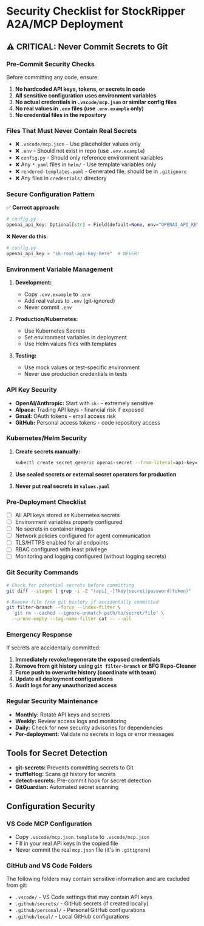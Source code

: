 # Security Checklist for StockRipper A2A/MCP Deployment

## ⚠️ CRITICAL: Never Commit Secrets to Git

### Pre-Commit Security Checks

Before committing any code, ensure:

1. **No hardcoded API keys, tokens, or secrets in code**
2. **All sensitive configuration uses environment variables**
3. **No actual credentials in `.vscode/mcp.json` or similar config files**
4. **No real values in `.env` files (use `.env.example` only)**
5. **No credential files in the repository**

### Files That Must Never Contain Real Secrets

- ❌ `.vscode/mcp.json` - Use placeholder values only
- ❌ `.env` - Should not exist in repo (use `.env.example`)
- ❌ `config.py` - Should only reference environment variables
- ❌ Any `*.yaml` files in `helm/` - Use template variables only
- ❌ `rendered-templates.yaml` - Generated file, should be in `.gitignore`
- ❌ Any files in `credentials/` directory

### Secure Configuration Pattern

✅ **Correct approach:**
```python
# config.py
openai_api_key: Optional[str] = Field(default=None, env="OPENAI_API_KEY")
```

❌ **Never do this:**
```python
# config.py
openai_api_key = "sk-real-api-key-here"  # NEVER!
```

### Environment Variable Management

1. **Development:**
   - Copy `.env.example` to `.env`
   - Add real values to `.env` (git-ignored)
   - Never commit `.env`

2. **Production/Kubernetes:**
   - Use Kubernetes Secrets
   - Set environment variables in deployment
   - Use Helm values files with templates

3. **Testing:**
   - Use mock values or test-specific environment
   - Never use production credentials in tests

### API Key Security

- **OpenAI/Anthropic:** Start with `sk-` - extremely sensitive
- **Alpaca:** Trading API keys - financial risk if exposed
- **Gmail:** OAuth tokens - email access risk
- **GitHub:** Personal access tokens - code repository access

### Kubernetes/Helm Security

1. **Create secrets manually:**
   ```bash
   kubectl create secret generic openai-secret --from-literal=api-key=your-real-key
   ```

2. **Use sealed secrets or external secret operators for production**

3. **Never put real secrets in `values.yaml`**

### Pre-Deployment Checklist

- [ ] All API keys stored as Kubernetes secrets
- [ ] Environment variables properly configured
- [ ] No secrets in container images
- [ ] Network policies configured for agent communication
- [ ] TLS/HTTPS enabled for all endpoints
- [ ] RBAC configured with least privilege
- [ ] Monitoring and logging configured (without logging secrets)

### Git Security Commands

```bash
# Check for potential secrets before committing
git diff --staged | grep -i -E "(api[_-]?key|secret|password|token)"

# Remove file from git history if accidentally committed
git filter-branch --force --index-filter \
  'git rm --cached --ignore-unmatch path/to/secret/file' \
  --prune-empty --tag-name-filter cat -- --all
```

### Emergency Response

If secrets are accidentally committed:

1. **Immediately revoke/regenerate the exposed credentials**
2. **Remove from git history using `git filter-branch` or BFG Repo-Cleaner**
3. **Force push to overwrite history (coordinate with team)**
4. **Update all deployment configurations**
5. **Audit logs for any unauthorized access**

### Regular Security Maintenance

- **Monthly:** Rotate API keys and secrets
- **Weekly:** Review access logs and monitoring
- **Daily:** Check for new security advisories for dependencies
- **Per-deployment:** Validate no secrets in logs or error messages

## Tools for Secret Detection

- **git-secrets:** Prevents committing secrets to Git
- **truffleHog:** Scans git history for secrets
- **detect-secrets:** Pre-commit hook for secret detection
- **GitGuardian:** Automated secret scanning

## Configuration Security

### VS Code MCP Configuration
- Copy `.vscode/mcp.json.template` to `.vscode/mcp.json`
- Fill in your real API keys in the copied file
- Never commit the real `mcp.json` file (it's in `.gitignore`)

### GitHub and VS Code Folders
The following folders may contain sensitive information and are excluded from git:
- `.vscode/` - VS Code settings that may contain API keys
- `.github/secrets/` - GitHub secrets (if created locally)
- `.github/personal/` - Personal GitHub configurations
- `.github/local/` - Local GitHub configurations

